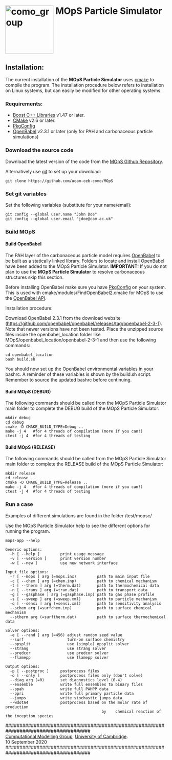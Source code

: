 # <img align="top" src="https://user-images.githubusercontent.com/32139876/92795750-8767bf00-f3a8-11ea-921a-17fac1435171.png" alt="como_group" width="150"/> MOpS Particle Simulator

## Installation:

The current installation of the **MOpS Particle Simulator** uses [cmake](https://cmake.org/) to compile the program. The installation procedure below refers to installation on Linux systems, but can easily be modified for other operating systems.

### Requirements:

- [Boost C++ Libraries](https://www.boost.org/) v1.47 or later.
- [CMake](https://cmake.org/) v2.6 or later.
- [PkgConfig](https://www.freedesktop.org/wiki/Software/pkg-config/)
- [OpenBabel](http://openbabel.org/wiki/Main_Page) v2.3.1 or later (only for PAH and carbonaceous particle simulations)

### Download the source code

Download the latest version of the code from the [MOpS Github Repository](https://github.com/ucam-ceb-como/MOpS).

Alternatively use [git](https://git-scm.com/) to set up your download:

	git clone https://github.com/ucam-ceb-como/MOpS
	
### Set git variables

Set the following variables (substitute for your name/email):

    git config --global user.name "John Doe"
    git config --global user.email "jdoe@cam.ac.uk"

### Build MOpS

#### Build OpenBabel

The PAH layer of the carbonaceous particle model requires [OpenBabel](http://openbabel.org/wiki/Main_Page) to be built as a statically linked library. Folders to locate and install OpenBabel have been added to the MOpS Particle Simulator. **IMPORTANT:** If you do not plan to use the **MOpS Particle Simulator** to resolve carbonaceous structures skip this section.

Before installing OpenBabel make sure you have [PkgConfig](https://www.freedesktop.org/wiki/Software/pkg-config/) on your system. This is used with cmake/modules/FindOpenBabel2.cmake for MOpS to use the [OpenBabel API](http://openbabel.org/dev-api/cmake_project.shtml).

Installation procedure:

Download OpenBabel 2.3.1 from the download website (https://github.com/openbabel/openbabel/releases/tag/openbabel-2-3-1). Note that newer versions have not been tested. Place the unzipped source files inside the openbabel_location folder like MOpS/openbabel_location/openbabel-2-3-1 and then use the following commands:
	
	cd openbabel_location
	bash build.sh

You should now set up the OpenBabel environmental variables in your bashrc. A reminder of these variables is shown by the build.sh script. Remember to source the updated bashrc before continuing.

#### Build MOpS (DEBUG)

The following commands should be called from the MOpS Particle Simulator main folder to complete the DEBUG build of the MOpS Particle Simulator:

    mkdir debug
    cd debug
    cmake -D CMAKE_BUILD_TYPE=Debug ..
    make -j 4   #for 4 threads of compilation (more if you can!)
    ctest -j 4  #for 4 threads of testing

#### Build MOpS (RELEASE)

The following commands should be called from the MOpS Particle Simulator main folder to complete the RELEASE build of the MOpS Particle Simulator:

    mkdir release
    cd release
    cmake -D CMAKE_BUILD_TYPE=Release ..
    make -j 4   #for 4 threads of compilation (more if you can!)
    ctest -j 4  #for 4 threads of testing

### Run a case

Examples of different simulations are found in the folder /test/mopsc/

Use the MOpS Particle Simulator help to see the different options for running the program. 

	mops-app --help
	
	Generic options:
	  -h [ --help ]         print usage message
	  -v [ --version ]      print version number
	  -w [ --new ]          use new network interface

	Input file options:
	  -r [ --mops ] arg (=mops.inx)         path to main input file
	  -c [ --chem ] arg (=chem.inp)         path to chemical mechanism
	  -t [ --therm ] arg (=therm.dat)       path to thermochemical data
	  -n [ --trans ] arg (=tran.dat)        path to transport data
	  -g [ --gasphase ] arg (=gasphase.inp) path to gas phase profile
	  -s [ --sweep ] arg (=sweep.xml)       path to particle mechanism
	  -q [ --sensi ] arg (=sensi.xml)       path to sensitivity analysis
	  --schem arg (=surfchem.inp)           path to surface chemical mechanism
	  --stherm arg (=surftherm.dat)         path to surface thermochemical data

	Solver options:
	  -e [ --rand ] arg (=456) adjust random seed value
	  --surf                   turn-on surface chemistry
	  --opsplit                use (simple) opsplit solver
	  --strang                 use strang solver
	  --predcor                use predcor solver
	  --flamepp                use flamepp solver

	Output options:
	  -p [ --postproc ]     postprocess files
	  -o [ --only ]         postprocess files only (don't solve)
	  --diag arg (=0)       set diagnostics level (0-4)
	  --ensemble            write full ensembles to binary files
	  --ppah                write full PAHPP data
	  --ppri                write full primary particle data
	  --jumps               write stochastic jumps data
	  --wdotA4              postprocess based on the molar rate of production 
							                  by 	chemical reaction of the inception species


######################################################################################\
[Computational Modelling Group](https://como.ceb.cam.ac.uk), [University of Cambridge](https://www.cam.ac.uk/). \
10 September 2020 \
######################################################################################
